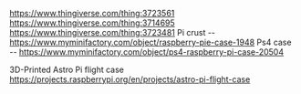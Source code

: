 https://www.thingiverse.com/thing:3723561
https://www.thingiverse.com/thing:3714695
https://www.thingiverse.com/thing:3723481
Pi crust -- https://www.myminifactory.com/object/raspberry-pie-case-1948
Ps4 case -- https://www.myminifactory.com/object/ps4-raspberry-pi-case-20504

3D-Printed Astro Pi flight case
https://projects.raspberrypi.org/en/projects/astro-pi-flight-case

